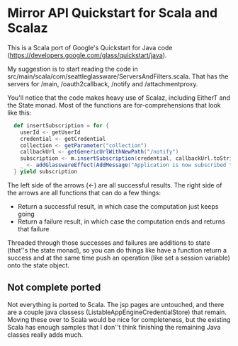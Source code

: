 Mirror API Quickstart for Scala and Scalaz
========================

This is a Scala port of Google's Quickstart for Java code (https://developers.google.com/glass/quickstart/java).

My suggestion is to start reading the code in src/main/scala/com/seattleglassware/ServersAndFilters.scala.  That
has the servers for /main, /oauth2callback, /notify and /attachmentproxy.

You'll notice that the code makes heavy use of Scalaz, including EitherT and the State monad.  Most of the functions
are for-comprehensions that look like this:

```scala
  def insertSubscription = for {
    userId <- getUserId
    credential <- getCredential
    collection <- getParameter("collection")
    callbackUrl <- getGenericUrlWithNewPath("/notify")
    subscription <- m.insertSubscription(credential, callbackUrl.toString, userId, collection)
    _ <- addGlasswareEffect(AddMessage("Application is now subscribed to updates."))
  } yield subscription
```

The left side of the arrows (<-) are all successful results.  The right side of the arrows are all functions that can 
do a few things:

* Return a successful result, in which case the computation just keeps going
* Return a failure result, in which case the computation ends and returns that failure

Threaded through those successes and failures are additions to state (that''s the state monad), so you can do things
like have a function return a success and at the same time push an operation (like set a session variable)
onto the state object.

## Not complete ported

Not everything is ported to Scala.  The jsp pages are untouched, and there are a couple java 
classess (ListableAppEngineCredentialStore) that remain.  Moving these over to Scala would be nice for completeness, but the existing Scala has enough samples that I don''t think finishing the remaining Java classes really adds much.
